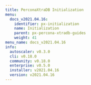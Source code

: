 ```yaml
---
title: PerconaXtraDB Initialization
menu:
  docs_v2021.04.16:
    identifier: px-initialization
    name: Initialization
    parent: px-percona-xtradb-guides
    weight: 41
menu_name: docs_v2021.04.16
info:
  autoscaler: v0.3.0
  cli: v0.18.0
  community: v0.18.0
  enterprise: v0.5.0
  installer: v2021.04.16
  version: v2021.04.16
---
```


